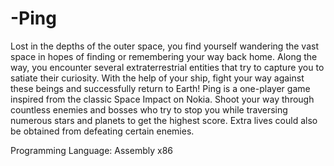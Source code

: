 # -Ping

Lost in the depths of the outer space, you find yourself wandering the vast space
in hopes of finding or remembering your way back home. Along the way, you encounter
several extraterrestrial entities that try to capture you to satiate their curiosity. With the
help of your ship, fight your way against these beings and successfully return to Earth!
Ping is a one-player game inspired from the classic Space Impact on Nokia. Shoot your
way through countless enemies and bosses who try to stop you while traversing
numerous stars and planets to get the highest score. Extra lives could also be obtained
from defeating certain enemies.

Programming Language: Assembly x86
